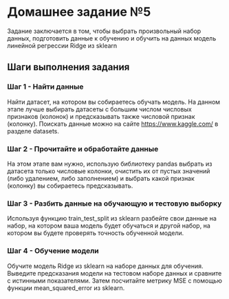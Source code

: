 # Домашнее задание №5
Задание заключается в том, чтобы выбрать произвольный набор данных, подготовить данные к обучению и обучить на данных модель линейной регрессии Ridge из sklearn

## Шаги выполнения задания
### Шаг 1 - Найти данные
Найти датасет, на котором вы собираетесь обучать модель. На данном этапе лучше выбирать датасеты с большим числом числовых признаков (колонок) и предсказывать также числовой признак (колонку). Поискать данные можно на сайте https://www.kaggle.com/ в разделе datasets. 

### Шаг 2 - Прочитайте и обработайте данные
На этом этапе вам нужно, использую библиотеку pandas выбрать из датасета только числовые колонки, очистить их от пустых значений (либо удалением, либо заполнением) и выбрать какой признак (колонку) вы собираетесь предсказывать.

### Шаг 3 - Разбить данные на обучающую и тестовую выборку
Используя функцию train_test_split из sklearn разбейте свои данные на набор, на котором ваша модель будет обучаться и другой набор, на котором вы будете проверять точность обученной модели.

### Шаг 4 - Обучение модели
Обучите модель Ridge из sklearn на наборе данных для обучения. Выведите предсказания модели на тестовом наборе данных и сравните с истинными показателями. Затем посчитайте метрику MSE с помощью функции mean_squared_error из sklearn.
